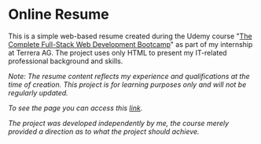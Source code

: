 # Online Resume
This is a simple web-based resume created during the Udemy course "[The Complete Full-Stack Web Development Bootcamp](https://www.udemy.com/course/the-complete-web-development-bootcamp/)" as part of my internship at Terrera AG. The project uses only HTML to present my IT-related professional background and skills.

*Note: The resume content reflects my experience and qualifications at the time of creation. This project is for learning purposes only and will not be regularly updated.*

*To see the page you can access this [link](https://ciocolici.github.io/Online-Resume/).*

*The project was developed independently by me, the course merely provided a direction as to what the project should achieve.*
